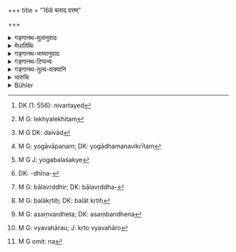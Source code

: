 +++
title = "168 बलाद् दत्तम्"

+++

<details><summary>गङ्गानथ-मूलानुवादः</summary>

What is given by force, what is ennjoyed by force, what has been caused to be written by force,—all thansactions effected by force Manu has declared to be void.—(168)
</details>

<details><summary>मेधातिथिः</summary>

यथा न बालास्वतन्त्राप्रकृतिस्थोपधिकृत्ं प्रमाणं तद्वद् बलकृतम् अपि । **सर्वान् बलकृतान् अर्थान्** निवर्त्यान्[^५०५] इत्य् एव विधिः । **भुक्तं दत्तं लेखितम्**[^५०६] इत्य् उदाहरणमात्रम् । तत्र **बलाद् दत्तं** यद् अनुपयुज्यमानं क्षेत्रारामादि वाहनाय दीयते वृद्धिकामो वा यद् धनं बलाद्[^५०७] आरोपयति भारवाहनम् अनिच्छतां गृहेषु मूलार्पणं पण्यम् अश्नुते । **लेखितं** पत्रकरणम् । **सर्वान्** इत्य् अन्यान् अप्य् एवंविधान् **अर्थान्** कार्याणीत्य् अर्थः । "योगाधमनम्"[^५०८] (म्ध् ८.१६५) इति अत्र निपुणं दर्शितम् अत्रापि श्लोके समस्य योगबले शक्ये[^५०९] प्रक्षेप्तुं पृथक् श्लोकद्वयकरणम् । विचित्रा श्लोकस्य कृतिर् मनोः ।


[^५०९]:
     M G J: yogabalaśakye


[^५०८]:
     M G: yogāvāpanam; DK: yogādhamanavikrītam


[^५०७]:
     M G DK: daivād


[^५०६]:
     M G: lekhyalekhitam


[^५०५]:
     DK (1: 556): nivartayed

- मत्तोन्मत्तार्ताधधीनैर्[^५१०] बालवृद्धैर्[^५११] बलात् कृतः[^५१२] ।


[^५१२]:
     M G: balākṛtiḥ; DK: balāt kṛtiḥ


[^५११]:
     M G: bālavṛddhir; DK: bālavṛddha-


[^५१०]:
     DK: -dhīna-

- असंबद्धेन[^५१३] योगाच् च व्यवहारो[^५१४] न सिध्यति ॥ इति ।


[^५१४]:
     M G: vyavahārau; J: kṛto vyavahāro


[^५१३]:
     M G: asaṃvardheta; DK: asaṃbandhena

न[^५१५] सिद्ध्यत्य् एव न मानवद् भवति ॥ ८.१६८ ॥


[^५१५]:
     M G omit: na
</details>

<details><summary>गङ्गानथ-भाष्यानुवादः</summary>

Just as what is done by minors and by persons who are not their own masters, or who are not in their senses, and what is done fraudulently, is not valid, so also is everything that is done by force. The sense of the present injunction thus is that ‘all transactions effected by force should be rescinded’; and ‘*what is given*,’ ‘*what is enjoyed*’ and ‘*what is caused to be written*’ have been mentioned only as examples.

‘*What is given by force*,’—*e.g*., when useless fields and farms are given for purposes of cultivation: or when money is forcibly advanced on interest.:—all this being forced upon people who are not desirous of being burdened with such sifts, while they are at their own house (and have not gone to seek for them); and it is done on the strength of an ordinary bond (without witness, etc.).

‘*All*’—*i.e*., the transactions similar to those mentioned.

Though this matter has been already dealt with under verse CLXV where all ‘fraudulent sales and mortgages, etc.’

are declared to be invalid, yet the two verses have been added for the purpose of including ‘fraud’ and ‘force’ also among the invalidating causes. Peculiar is the style adopted by Manu. All that is meant is that ‘transactions effected by persons who are drunk or insane or distressed, or minor or senile, and also those done by fraud or force, are not valid;—they are never valid or binding.’—(168)
</details>

<details><summary>गङ्गानथ-टिप्पन्यः</summary>

This verse is quoted in *Smṛtitattva* (II, p. 231);—in *Kṛtyakalpataru*
(65b);—and in *Vīramitrodaya* (Vyavahāra, 39b and 60a).
</details>

<details><summary>गङ्गानथ-तुल्य-वाक्यानि</summary>

[\[See the texts under
165.\]]

*Viṣṇu* (7.6).—‘A document, if it has been caused to be written by
force, makes no evidence.’
</details>

<details><summary>भारुचिः</summary>

**बलात्** तावद् **दत्तं** वृद्धिकामेन धनं क्षेत्राध्याधिभोगकामेन च तन् निवर्त्यं राज्ञा । **बलाच्** च **भुक्तम्** आधिद्रव्यं प्रतिषिद्धेन सता तद् आधिभोगान्वेषणेन निवर्त्यम् । अथ वा नाधिद्र्व्यम् अपि गृहादि बलाद् भुक्तं दशवर्षभोगेनैतद् अपहर्तिष्यामीत्य् अनया भुद्ध्या । **बलाद् यच् चापि लेखितं** पत्रे सर्वांश् चैवं प्रकारान् अन्यान् अप्य् अर्थान् साक्षित्वप्रतिभूकुलग्रहणकालावधिद्वैगुण्यकरणान निर्वर्त्यम् **मनुर्** आह ॥ ८.१६७ ॥

_ये[न] —_
</details>

<details><summary>Bühler</summary>

168	What is given by force, what is enjoyed by force, also what has been caused to be written by force, and all other transactions done by force, Manu has declared void.
</details>
